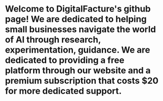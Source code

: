 # Welcome to DigitalFacture's github page! We are dedicated to helping small businesses navigate the world of AI through research, experimentation, guidance. We are dedicated to providing a free platform through our website and a premium subscription that costs $20 for more dedicated support. 
